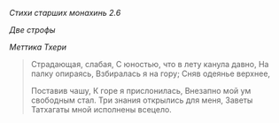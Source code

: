 *Стихи старших монахинь 2\.6*

*Две строфы*

*Меттика Тхери*

> Страдающая, слабая,
> С юностью, что в лету канула давно,
> На палку опираясь,
> Взбиралась я на гору;
> Сняв одеянье верхнее,
>
> Поставив чашу,
> К горе я прислонилась,
> Внезапно мой ум свободным стал\.
> Три знания открылись для меня,
> Заветы Татхагаты мной исполнены всецело\.